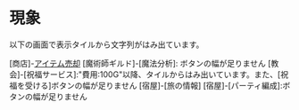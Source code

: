 # 現象

以下の画面で表示タイルから文字列がはみ出ています。

[商店]-[アイテム売却](もし未実装であれば、実装してください)
[魔術師ギルド]-[魔法分析]: ボタンの幅が足りません
[教会]-[祝福サービス]:"費用:100G"以降、タイルからはみ出いています。また、[祝福を受ける]ボタンの幅が足りません
[宿屋]-[旅の情報]
[宿屋]-[パーティ編成]:ボタンの幅が足りません
